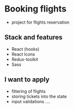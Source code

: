 # Booking flights

- project for flights reservation

## Stack and features

- React (hooks)
- React Icons
- Redux-toolkit
- Sass

## I want to apply

- filtering of flights
- storing tickets into the state
- input validations
  ....
